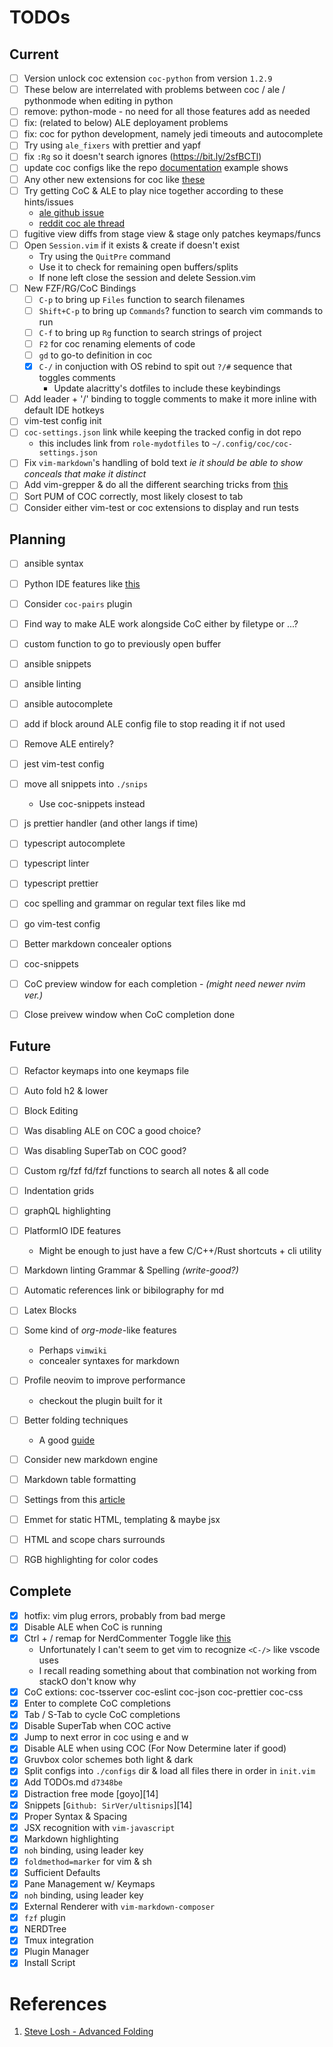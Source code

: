TODOs
=====

Current
-------

* [ ] Version unlock coc extension `coc-python` from version `1.2.9`
* [ ] These below are interrelated with problems between coc / ale / pythonmode when editing in python
* [ ] remove: python-mode - no need for all those features add as needed
* [ ] fix: (related to below) ALE deployament problems
* [ ] fix: coc for python development, namely jedi timeouts and autocomplete
* [ ] Try using `ale_fixers` with prettier and yapf
* [ ] fix `:Rg` so it doesn't search ignores (https://bit.ly/2sfBCTl)
* [ ] update coc configs like the repo [documentation](http://bit.ly/2L8xxbw) example shows
* [ ] Any other new extensions for coc like [these](http://bit.ly/2S0cYyl)
* [ ] Try getting CoC & ALE to play nice together according to these hints/issues
    * [ale github issue](https://github.com/dense-analysis/ale/issues/2017)
    * [reddit coc ale thread](https://www.reddit.com/r/vim/comments/bs95ud/announcement_changing_default_linting_options_for/eom60ub?utm_source=share&utm_medium=web2x)
* [ ] fugitive view diffs from stage view & stage only patches keymaps/funcs
* [ ] Open `Session.vim` if it exists & create if doesn't exist
    * Try using the `QuitPre` command
    * Use it to check for remaining open buffers/splits
    * If none left close the session and delete Session.vim
* [ ] New FZF/RG/CoC Bindings
    * [ ] `C-p` to bring up `Files` function to search filenames
    * [ ] `Shift+C-p` to bring up `Commands`? function to search vim commands to run
    * [ ] `C-f` to bring up `Rg` function to search strings of project
    * [ ] `F2` for coc renaming elements of code
    * [ ] `gd` to go-to definition in coc
    * [x] `C-/` in conjuction with OS rebind to spit out `?/#` sequence that toggles comments
        * Update alacritty's dotfiles to include these keybindings
* [ ] Add leader + '/' binding to toggle comments to make it more inline with default IDE hotkeys
* [ ] vim-test config init
* [ ] `coc-settings.json` link while keeping the tracked config in dot repo
    * this includes link from `role-mydotfiles` to `~/.config/coc/coc-settings.json`
* [ ] Fix `vim-markdown`'s handling of bold text *ie it should be able to show conceals that make it distinct*
* [ ] Add vim-grepper & do all the different searching tricks from [this]()
* [ ] Sort PUM of COC correctly, most likely closest to tab
* [ ] Consider either vim-test or coc extensions to display and run tests

Planning
--------

* [ ] ansible syntax
* [ ] Python IDE features like [this](https://www.vimfromscratch.com/articles/vim-for-python/)
* [ ] Consider `coc-pairs` plugin
* [ ] Find way to make ALE work alongside CoC either by filetype or ...?
* [ ] custom function to go to previously open buffer
* [ ] ansible snippets
* [ ] ansible linting
* [ ] ansible autocomplete
* [ ] add if block around ALE config file to stop reading it if not used
* [ ] Remove ALE entirely?
* [ ] jest vim-test config
* [ ] move all snippets into `./snips`
    - Use coc-snippets instead
* [ ] js prettier handler (and other langs if time)
* [ ] typescript autocomplete
* [ ] typescript linter
* [ ] typescript prettier
* [ ] coc spelling and grammar on regular text files like md
* [ ] go vim-test config
* [ ] Better markdown concealer options
* [ ] coc-snippets
* [ ] CoC preview window for each completion - *(might need newer nvim ver.)*
* [ ] Close preivew window when CoC completion done


Future
------

* [ ] Refactor keymaps into one keymaps file
* [ ] Auto fold h2 & lower
* [ ] Block Editing
* [ ] Was disabling ALE on COC a good choice?
* [ ] Was disabling SuperTab on COC good?
* [ ] Custom rg/fzf fd/fzf functions to search all notes & all code
* [ ] Indentation grids
* [ ] graphQL highlighting
* [ ] PlatformIO IDE features
    * Might be enough to just have a few C/C++/Rust shortcuts + cli utility
* [ ] Markdown linting Grammar & Spelling *(write-good?)*
* [ ] Automatic references link or bibilography for md
* [ ] Latex Blocks
* [ ] Some kind of *org-mode*-like features
    * Perhaps `vimwiki`
    * concealer syntaxes for markdown
* [ ] Profile neovim to improve performance
    - checkout the plugin built for it
* [ ] Better folding techniques
  * A good [guide][01]
* [ ] Consider new markdown engine
* [ ] Markdown table formatting
* [ ] Settings from this [article](https://hackernoon.com/vim-for-writers-ee15d2a8f512)
* [ ] Emmet for static HTML, templating & maybe jsx
* [ ] HTML and scope chars surrounds
* [ ] RGB highlighting for color codes


Complete
--------

* [x] hotfix: vim plug errors, probably from bad merge
* [x] Disable ALE when CoC is running
* [x] Ctrl + / remap for NerdCommenter Toggle like [this](http://bit.ly/2S250VE)
    * Unfortunately I can't seem to get vim to recognize `<C-/>` like vscode uses
    * I recall reading something about that combination not working from stackO don't know why
* [x] CoC extions: coc-tsserver coc-eslint coc-json coc-prettier coc-css
* [x] Enter to complete CoC completions
* [x] Tab / S-Tab to cycle CoC completions
* [x] Disable SuperTab when COC active
* [x] Jump to next error in coc using <leader>e and <leader>w
* [x] Disable ALE when using COC (For Now Determine later if good)
* [x] Gruvbox color schemes both light & dark
* [x] Split configs into `./configs` dir & load all files there in order in `init.vim`
* [x] Add TODOs.md `d7348be`
* [x] Distraction free mode [goyo][14]
* [x] Snippets [`Github: SirVer/ultisnips`][14]
* [x] Proper Syntax & Spacing
* [x] JSX recognition with `vim-javascript`
* [x] Markdown highlighting
* [x] `noh` binding, using leader key
* [x] `foldmethod=marker` for vim & sh
* [x] Sufficient Defaults
* [x] Pane Management w/ Keymaps
* [x] `noh` binding, using leader key
* [x] External Renderer with `vim-markdown-composer`
* [x] `fzf` plugin
* [x] NERDTree
* [x] Tmux integration
* [x] Plugin Manager
* [x] Install Script

References
==========

1. [Steve Losh - Advanced Folding][01]

[01]: http://learnvimscriptthehardway.stevelosh.com/chapters/49.html "Steve Losh - Advanced Folding"
